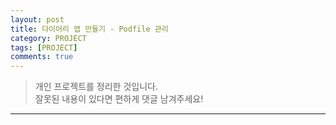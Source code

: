 ```yaml
---
layout: post
title: 다이어리 앱 만들기 - Podfile 관리
category: PROJECT
tags: [PROJECT]
comments: true
---
```


> 개인 프로젝트를 정리한 것입니다.     
잘못된 내용이 있다면 편하게 댓글 남겨주세요!    

<hr>
